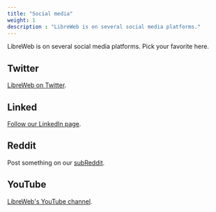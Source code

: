 ```yaml
---
title: "Social media"
weight: 1
description : "LibreWeb is on several social media platforms."
---
```


LibreWeb is on several social media platforms. Pick your favorite here.

## <i class="fab fa-twitter"></i> Twitter

[LibreWeb on Twitter](https://twitter.com/LibreWebOrg "External link").

## Linked<i class="fab fa-linkedin-in"></i> 

[Follow our LinkedIn page](https://www.linkedin.com/company/libreweb "External link").

## <i class="fab fa-reddit-alien"></i> Reddit

Post something on our [subReddit](https://www.reddit.com/r/libreweb/ "External link").

## <i class="fab fa-youtube"></i> YouTube

[LibreWeb's YouTube channel](https://www.youtube.com/channel/UC1wZpYca2iu4pJ3bhZ3azcw "External link").
